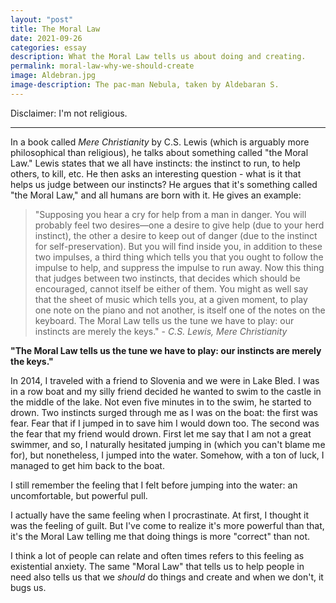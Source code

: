 ```yaml
---
layout: "post"
title: The Moral Law
date: 2021-09-26
categories: essay
description: What the Moral Law tells us about doing and creating.
permalink: moral-law-why-we-should-create
image: Aldebran.jpg
image-description: The pac-man Nebula, taken by Aldebaran S.
---
```


Disclaimer: I'm not religious.

---
In a book called *Mere Christianity* by C.S. Lewis (which is arguably more philosophical than religious), he talks about something called "the Moral Law." Lewis states that we all have instincts: the instinct to run, to help others, to kill, etc. He then asks an interesting question - what is it that helps us judge between our instincts? He argues that it's something called "the Moral Law," and all humans are born with it. He gives an example:

>"Supposing you hear a cry for help from a man in danger. You will probably feel two desires—one a desire to give help (due to your herd instinct), the other a desire to keep out of danger (due to the instinct for self-preservation). But you will find inside you, in addition to these two impulses, a third thing which tells you that you ought to follow the impulse to help, and suppress the impulse to run away. Now this thing that judges between two instincts, that decides which should be encouraged, cannot itself be either of them. You might as well say that the sheet of music which tells you, at a given moment, to play one note on the piano and not another, is itself one of the notes on the keyboard. The Moral Law tells us the tune we have to play: our instincts are merely the keys." - *C.S. Lewis, Mere Christianity*

**"The Moral Law tells us the tune we have to play: our instincts are merely the keys."**

In 2014, I traveled with a friend to Slovenia and we were in Lake Bled. I was in a row boat and my silly friend decided he wanted to swim to the castle in the middle of the lake. Not even five minutes in to the swim, he started to drown. Two instincts surged through me as I was on the boat: the first was fear. Fear that if I jumped in to save him I would down too. The second was the fear that my friend would drown. First let me say that I am not a great swimmer, and so, I naturally hesitated jumping in (which you can't blame me for), but nonetheless, I jumped into the water. Somehow, with a ton of luck, I managed to get him back to the boat.

I still remember the feeling that I felt before jumping into the water: an uncomfortable, but powerful pull.

I actually have the same feeling when I procrastinate. At first, I thought it was the feeling of guilt. But I've come to realize it's more powerful than that, it's the Moral Law telling me that doing things is more "correct" than not.

I think a lot of people can relate and often times refers to this feeling as existential anxiety. The same "Moral Law" that tells us to help people in need also tells us that we *should* do things and create and when we don't, it bugs us.
